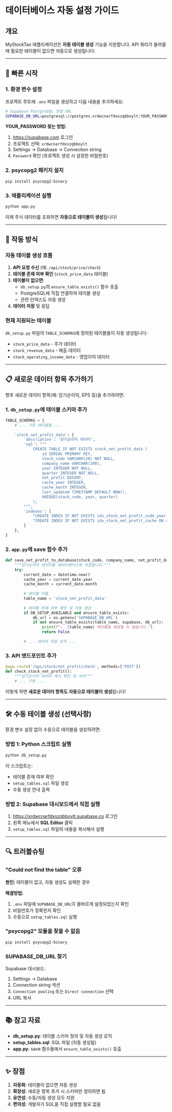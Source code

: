 # 데이터베이스 자동 설정 가이드

## 개요

MyStockTax 애플리케이션은 **자동 테이블 생성** 기능을 지원합니다.
API 쿼리가 들어올 때 필요한 테이블이 없으면 자동으로 생성됩니다.

---

## 🚀 빠른 시작

### 1. 환경 변수 설정

프로젝트 루트에 `.env` 파일을 생성하고 다음 내용을 추가하세요:

```bash
# Supabase PostgreSQL 연결 URL
SUPABASE_DB_URL=postgresql://postgres.xrdwcnarfdxszqbboylt:YOUR_PASSWORD@aws-0-ap-northeast-2.pooler.supabase.com:6543/postgres
```

**YOUR_PASSWORD 찾는 방법:**
1. https://supabase.com 로그인
2. 프로젝트 선택: `xrdwcnarfdxszqbboylt`
3. Settings → Database → Connection string
4. `Password` 확인 (프로젝트 생성 시 설정한 비밀번호)

### 2. psycopg2 패키지 설치

```bash
pip install psycopg2-binary
```

### 3. 애플리케이션 실행

```bash
python app.py
```

이제 주식 데이터를 조회하면 **자동으로 테이블이 생성**됩니다!

---

## 🔧 작동 방식

### 자동 테이블 생성 흐름

1. **API 요청 수신** (예: `/api/stock/price/check`)
2. **테이블 존재 여부 확인** (`stock_price_data` 테이블)
3. **테이블이 없으면**:
   - `db_setup.py`의 `ensure_table_exists()` 함수 호출
   - PostgreSQL에 직접 연결하여 테이블 생성
   - 관련 인덱스도 자동 생성
4. **데이터 저장** 및 응답

### 현재 지원되는 테이블

`db_setup.py` 파일의 `TABLE_SCHEMAS`에 정의된 테이블들이 자동 생성됩니다:

- `stock_price_data` - 주가 데이터
- `stock_revenue_data` - 매출 데이터
- `stock_operating_income_data` - 영업이익 데이터

---

## 📋 새로운 데이터 항목 추가하기

향후 새로운 데이터 항목(예: 당기순이익, EPS 등)을 추가하려면:

### 1. `db_setup.py`에 테이블 스키마 추가

```python
TABLE_SCHEMAS = {
    # ... 기존 테이블들 ...
    
    'stock_net_profit_data': {
        'description': '당기순이익 데이터',
        'sql': """
            CREATE TABLE IF NOT EXISTS stock_net_profit_data (
                id SERIAL PRIMARY KEY,
                stock_code VARCHAR(20) NOT NULL,
                company_name VARCHAR(200),
                year INTEGER NOT NULL,
                quarter INTEGER NOT NULL,
                net_profit BIGINT,
                cache_year INTEGER,
                cache_month INTEGER,
                last_updated TIMESTAMP DEFAULT NOW(),
                UNIQUE(stock_code, year, quarter)
            );
        """,
        'indexes': [
            "CREATE INDEX IF NOT EXISTS idx_stock_net_profit_code_year ON stock_net_profit_data(stock_code, year);",
            "CREATE INDEX IF NOT EXISTS idx_stock_net_profit_cache ON stock_net_profit_data(cache_year, cache_month);"
        ]
    },
}
```

### 2. `app.py`에 save 함수 추가

```python
def save_net_profit_to_database(stock_code, company_name, net_profit_data):
    """당기순이익 데이터를 데이터베이스에 저장합니다."""
    try:
        current_date = datetime.now()
        cache_year = current_date.year
        cache_month = current_date.month
        
        # 테이블 이름
        table_name = 'stock_net_profit_data'
        
        # 테이블 존재 여부 확인 및 자동 생성
        if DB_SETUP_AVAILABLE and ensure_table_exists:
            db_url = os.getenv('SUPABASE_DB_URL')
            if not ensure_table_exists(table_name, supabase, db_url):
                print(f"⚠️  {table_name} 테이블을 생성할 수 없습니다.")
                return False
        
        # ... 데이터 저장 로직 ...
```

### 3. API 엔드포인트 추가

```python
@app.route('/api/stock/net_profit/check', methods=['POST'])
def check_stock_net_profit():
    """당기순이익 데이터 캐시 확인 및 처리"""
    # ... 구현 ...
```

이렇게 하면 **새로운 데이터 항목도 자동으로 테이블이 생성**됩니다!

---

## 🛠️ 수동 테이블 생성 (선택사항)

환경 변수 설정 없이 수동으로 테이블을 생성하려면:

### 방법 1: Python 스크립트 실행

```bash
python db_setup.py
```

이 스크립트는:
- 테이블 존재 여부 확인
- `setup_tables.sql` 파일 생성
- 수동 생성 안내 출력

### 방법 2: Supabase 대시보드에서 직접 실행

1. https://xrdwcnarfdxszqbboylt.supabase.co 로그인
2. 왼쪽 메뉴에서 **SQL Editor** 클릭
3. `setup_tables.sql` 파일의 내용을 복사해서 실행

---

## 🔍 트러블슈팅

### "Could not find the table" 오류

**원인:** 테이블이 없고, 자동 생성도 실패한 경우

**해결방법:**
1. `.env` 파일에 `SUPABASE_DB_URL`이 올바르게 설정되었는지 확인
2. 비밀번호가 정확한지 확인
3. 수동으로 `setup_tables.sql` 실행

### "psycopg2" 모듈을 찾을 수 없음

```bash
pip install psycopg2-binary
```

### SUPABASE_DB_URL 찾기

Supabase 대시보드:
1. Settings → Database
2. Connection string 섹션
3. `Connection pooling` 또는 `Direct connection` 선택
4. URL 복사

---

## 📚 참고 자료

- **db_setup.py**: 테이블 스키마 정의 및 자동 생성 로직
- **setup_tables.sql**: SQL 파일 (자동 생성됨)
- **app.py**: save 함수들에서 `ensure_table_exists()` 호출

---

## ✨ 장점

1. **자동화**: 테이블이 없으면 자동 생성
2. **확장성**: 새로운 항목 추가 시 스키마만 정의하면 됨
3. **유연성**: 수동/자동 생성 모두 지원
4. **편의성**: 개발자가 SQL을 직접 실행할 필요 없음


